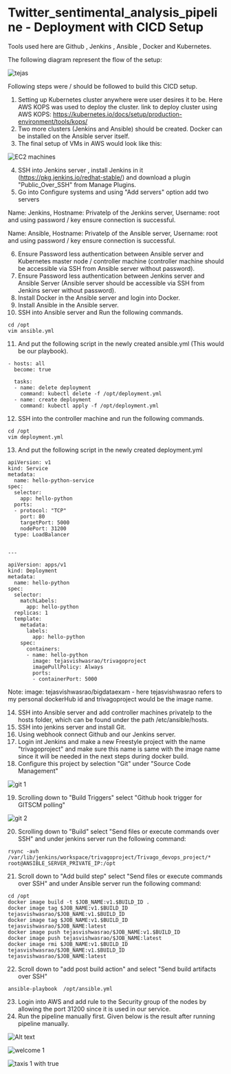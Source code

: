 # Twitter_sentimental_analysis_pipeline -  Deployment with CICD Setup

Tools used here are Github , Jenkins , Ansible , Docker and Kubernetes. 

The following diagram represent the flow of the setup:

![tejas](https://user-images.githubusercontent.com/69673830/135084230-f794cf5b-745b-413e-9f14-985c11da0ae8.png)

Following steps were / should be followed to build this CICD setup. 

1. Setting up Kubernetes cluster anywhere were user desires it to be. Here AWS KOPS was used to deploy the cluster. 
link to deploy cluster using AWS KOPS: https://kubernetes.io/docs/setup/production-environment/tools/kops/
2. Two more clusters (Jenkins and Ansible) should be created. Docker can be installed on the Ansible server itself. 
3. The final setup of VMs in AWS would look like this:

![EC2 machines](https://user-images.githubusercontent.com/69673830/135087731-96d9c499-3a37-4fd6-9f97-b385c0f0e6d9.png)

4. SSH into Jenkins server , install Jenkins in it (https://pkg.jenkins.io/redhat-stable/) and download a plugin "Public_Over_SSH" from Manage Plugins.
5. Go into Configure systems and using "Add servers" option add two servers 

Name: Jenkins, Hostname: PrivateIp of the Jenkins server, Username: root and using password / key ensure connection is successful.

Name: Ansible, Hostname: PrivateIp of the Ansible server, Username: root and using password / key ensure connection is successful.

6. Ensure Password less authentication between Ansible server and Kubernetes master node / controller machine (controller machine should be accessible via SSH from Ansible server without password).
7. Ensure Password less authentication between Jenkins server and Ansible Server (Ansible server should be accessible via SSH from Jenkins server without password).
8. Install Docker in the Ansible server and login into Docker.
9. Install Ansible in the Ansible server. 
10. SSH into Ansible server and Run the following commands. 

```
cd /opt
vim ansible.yml 
```

11. And put the following script in the newly created ansible.yml (This would be our playbook).
```
- hosts: all
  become: true

  tasks:
  - name: delete deployment
    command: kubectl delete -f /opt/deployment.yml    
  - name: create deployment
    command: kubectl apply -f /opt/deployment.yml
  ```
  12. SSH into the controller machine and run the following commands. 
  ```
  cd /opt
  vim deployment.yml
  ```
  13. And put the following script in the newly created deployment.yml
```  
apiVersion: v1
kind: Service
metadata: 
  name: hello-python-service
spec:
  selector:
    app: hello-python
  ports:
  - protocol: "TCP"
    port: 80
    targetPort: 5000
    nodePort: 31200
  type: LoadBalancer


---

apiVersion: apps/v1
kind: Deployment
metadata: 
  name: hello-python
spec: 
  selector:
    matchLabels:
      app: hello-python
  replicas: 1
  template: 
    metadata:
      labels:
        app: hello-python
    spec:
      containers: 
      - name: hello-python
        image: tejasvishwasrao/trivagoproject  
        imagePullPolicy: Always 
        ports:
        - containerPort: 5000
``` 
Note: image: tejasvishwasrao/bigdataexam - here tejasvishwasrao refers to my personal dockerHub id and trivagoproject would be the image name.

14. SSH into Ansible server and add controller machines privateIp to the hosts folder, which can be found under the path /etc/ansible/hosts. 
15. SSH into jenkins server and install Git. 
16. Using webhook connect Github and our Jenkins server. 
17. Login int Jenkins and make a new Freestyle project with the name "trivagoproject" and make sure this name is same with the image name since it will be needed in the next steps during docker build.
18. Configure this project by selection "Git" under "Source Code Management"

![git 1](https://user-images.githubusercontent.com/69673830/135094340-bc7ecbbe-3620-40a8-b4e9-4a20db8ab42e.png)

19. Scrolling down to "Build Triggers" select "Github hook trigger for GITSCM polling"

![git 2](https://user-images.githubusercontent.com/69673830/135094636-058bbb7c-75df-4da4-9dd5-c17bce4fd417.png)

20. Scrolling down to "Build" select "Send files or execute commands over SSH" and under jenkins server run the following command:

```
rsync -avh /var/lib/jenkins/workspace/trivagoproject/Trivago_devops_project/*  root@ANSIBLE_SERVER_PRIVATE_IP:/opt
````

21. Scroll down to "Add build step" select "Send files or execute commands over SSH" and under Ansible server run the following command:

```
cd /opt
docker image build -t $JOB_NAME:v1.$BUILD_ID .
docker image tag $JOB_NAME:v1.$BUILD_ID tejasvishwasrao/$JOB_NAME:v1.$BUILD_ID
docker image tag $JOB_NAME:v1.$BUILD_ID tejasvishwasrao/$JOB_NAME:latest
docker image push tejasvishwasrao/$JOB_NAME:v1.$BUILD_ID
docker image push tejasvishwasrao/$JOB_NAME:latest
docker image rmi $JOB_NAME:v1.$BUILD_ID tejasvishwasrao/$JOB_NAME:v1.$BUILD_ID tejasvishwasrao/$JOB_NAME:latest
```

22. Scroll down to "add post build action" and select "Send build artifacts over SSH" 

```
ansible-playbook  /opt/ansible.yml
````

23. Login into AWS and add rule to the Security group of the nodes by allowing the port 31200 since it is used in our service.
24. Run the pipeline manually first. 
Given below is the result after running pipeline manually.

<img src="E:/GITHUB_Projects/big-data-programming-2-october-2020-group-5-1/capture.png" alt="Alt text" title="Result">

![welcome 1](https://user-images.githubusercontent.com/69673830/135096421-79834193-53d2-4eeb-b807-f63722d90164.png)

![taxis 1 with true](https://user-images.githubusercontent.com/69673830/135096494-1afe9d0f-0fa9-4f39-bf16-7a7984059949.png)


